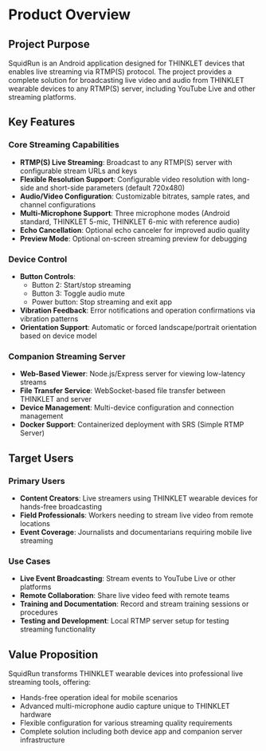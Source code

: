 # Product Overview

## Project Purpose
SquidRun is an Android application designed for THINKLET devices that enables live streaming via RTMP(S) protocol. The project provides a complete solution for broadcasting live video and audio from THINKLET wearable devices to any RTMP(S) server, including YouTube Live and other streaming platforms.

## Key Features

### Core Streaming Capabilities
- **RTMP(S) Live Streaming**: Broadcast to any RTMP(S) server with configurable stream URLs and keys
- **Flexible Resolution Support**: Configurable video resolution with long-side and short-side parameters (default 720x480)
- **Audio/Video Configuration**: Customizable bitrates, sample rates, and channel configurations
- **Multi-Microphone Support**: Three microphone modes (Android standard, THINKLET 5-mic, THINKLET 6-mic with reference audio)
- **Echo Cancellation**: Optional echo canceler for improved audio quality
- **Preview Mode**: Optional on-screen streaming preview for debugging

### Device Control
- **Button Controls**: 
  - Button 2: Start/stop streaming
  - Button 3: Toggle audio mute
  - Power button: Stop streaming and exit app
- **Vibration Feedback**: Error notifications and operation confirmations via vibration patterns
- **Orientation Support**: Automatic or forced landscape/portrait orientation based on device model

### Companion Streaming Server
- **Web-Based Viewer**: Node.js/Express server for viewing low-latency streams
- **File Transfer Service**: WebSocket-based file transfer between THINKLET and server
- **Device Management**: Multi-device configuration and connection management
- **Docker Support**: Containerized deployment with SRS (Simple RTMP Server)

## Target Users

### Primary Users
- **Content Creators**: Live streamers using THINKLET wearable devices for hands-free broadcasting
- **Field Professionals**: Workers needing to stream live video from remote locations
- **Event Coverage**: Journalists and documentarians requiring mobile live streaming

### Use Cases
- **Live Event Broadcasting**: Stream events to YouTube Live or other platforms
- **Remote Collaboration**: Share live video feed with remote teams
- **Training and Documentation**: Record and stream training sessions or procedures
- **Testing and Development**: Local RTMP server setup for testing streaming functionality

## Value Proposition
SquidRun transforms THINKLET wearable devices into professional live streaming tools, offering:
- Hands-free operation ideal for mobile scenarios
- Advanced multi-microphone audio capture unique to THINKLET hardware
- Flexible configuration for various streaming quality requirements
- Complete solution including both device app and companion server infrastructure

